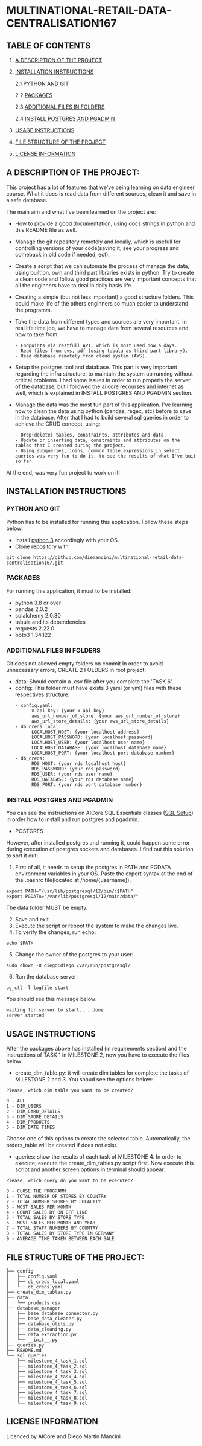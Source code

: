 # MULTINATIONAL-RETAIL-DATA-CENTRALISATION167

## TABLE OF CONTENTS

1. [A DESCRIPTION OF THE PROJECT](#description)

2. [INSTALLATION INSTRUCTIONS](#install)

   2.1 [PYTHON AND GIT](#python_git)

   2.2 [PACKAGES](#packages)

   2.3 [ADDITIONAL FILES IN FOLDERS](#add_files_folders)

   2.4 [INSTALL POSTGRES AND PGADMIN](#packages)

3. [USAGE INSTRUCTIONS](#instructions)

4. [FILE STRUCTURE OF THE PROJECT](#structure)

5. [LICENSE INFORMATION](#license)

## <a id="description">A DESCRIPTION OF THE PROJECT:</a>

This project has a lot of features that we've being learning on data engineer course. What it does is read data from different sources,
clean it and save in a safe database.

The main aim and what I've been learned on the project are:

- How to provide a good documentation, using docs strings in python and this README file as well.
- Manage the git repository remotely and locally, which is usefull for controlling versions of your code(saving it, see your progress and comeback in old code if needed, ect).
- Create a script that we can automate the process of manage the data, using built'on, own and third part libraries exists in python. Try to create a clean code and follow good practices are very important concepts that all the enginners have to deal in daily basis life.
- Creating a simple (but not less important) a good structure folders. This could make life of the others enginners so much easier to understand the programm.
- Take the data from different types and sources are very important. In real life time job, we have to manage data from several resources and how to take from:

      - Endpoints via restfull API, which is most used now a days.
      - Read files from cvs, pdf (using tabula as third part library).
      - Read database remotely from cloud system (AWS).

- Setup the postgres tool and database. This part is very important regarding the infra structure, to maintain the system up running without critical problems. I had some issues in order to run properly the server of the database, but I followed the ai core recourses and internet as well, which is explained in INSTALL POSTGRES AND PGADMIN section.
- Manage the data was the most fun part of this application. I've learning how to clean the data using python (pandas, regex, etc) before to save in the database. After that I had to build several sql queries in order to achieve the CRUD concept, using:

      - Drop(delete) tables, constraints, attributes and data.
      - Update or inserting data, constraints and attributes on the tables that I created during the project.
      - Using subqueries, joins, common table expressions in select queries was very fun to do it, to see the results of what I've buit so far.

At the end, was very fun project to work on it!

## <a id="install">INSTALLATION INSTRUCTIONS</a>

### <a id="python_git">PYTHON AND GIT</a>

Python has to be installed for running this application. Follow these steps below:

- Install [python 3](https://www.python.org/downloads/) accordingly with your OS.
- Clone repository with

```
git clone https://github.com/diemancini/multinational-retail-data-centralisation167.git
```

### <a id="packages">PACKAGES</a>

For running this application, it must to be installed:

- python 3.8 or over
- pandas 2.0.2
- sqlalchemy 2.0.30
- tabula and its dependencies
- requests 2.22.0
- boto3 1.34.122

### <a id="add_files_folders">ADDITIONAL FILES IN FOLDERS</a>

Git does not allowed empty folders on commit In order to avoid unnecessary errors, CREATE 2 FOLDERS in root project:

- data: Should contain a .csv file after you complete the 'TASK 6'.
- config: This folder must have exists 3 yaml (or yml) files with these respectives structure:
  ```
  - config.yaml:
        x-api-key: {your x-api-key}
        aws_url_number_of_store: {your aws_url_number_of_store}
        aws_url_store_details: {your aws_url_store_details}
  - db_creds_local:
        LOCALHOST_HOST: {your localhost address}
        LOCALHOST_PASSWORD: {your localhost password}
        LOCALHOST_USER: {your localhost user name}
        LOCALHOST_DATABASE: {your localhost database name}
        LOCALHOST_PORT: {your localhost port database number}
  - db_creds:
        RDS_HOST: {your rds localhost host}
        RDS_PASSWORD: {your rds password}
        RDS_USER: {your rds user name}
        RDS_DATABASE: {your rds database name}
        RDS_PORT: {your rds port database number}
  ```

### <a id="install_pg_pg_admin">INSTALL POSTGRES AND PGADMIN</a>

You can see the instructions on AICore SQL Essentials classes ([SQL Setup](https://colab.research.google.com/github/AI-Core/Content-Public/blob/main/Content/units/Data-Handling/3.%20SQL/1.%20SQL%20Setup/Notebook.ipynb#scrollTo=-SH39buV5zsJ)) in order how to install and run postgres and pgadmin.

- POSTGRES

However, after installed postgres and running it, could happen some error during execution of postgres sockets and databases.
I find out this solution to sort it out:

1. First of all, it needs to setup the postgres in PATH and PGDATA environment variables in your OS.
   Paste the export syntax at the end of the .bashrc file(located at /home/{username}).

```
export PATH="/usr/lib/postgresql/12/bin/:$PATH"
export PGDATA="/var/lib/postgresql/12/main/data/"
```

The data folder MUST be empty.

2. Save and exit.
3. Execute the script or reboot the system to make the changes live.
4. To verify the changes, run echo:

```
echo $PATH
```

5. Change the owner of the postgres to your user:

```
sudo chown -R diego:diego /var/run/postgresql/
```

6. Run the database server:

```
pg_ctl -l logfile start
```

You should see this message below:

```
waiting for server to start.... done
server started
```

## <a id="instructions">USAGE INSTRUCTIONS</a>

After the packages above has installed (in requirements section) and the instructions of TASK 1 in MILESTONE 2, now you have to execute the files below:

- create_dim_table.py: it will create dim tables for complete the tasks of MILESTONE 2 and 3. You shoud see the options below:

```
Please, which dim table you want to be created?

0 - ALL
1 - DIM_USERS
2 - DIM_CARD_DETAILS
3 - DIM_STORE_DETAILS
4 - DIM_PRODUCTS
5 - DIM_DATE_TIMES
```

Choose one of this options to create the selected table. Automatically, the orders_table will be created if does not exist.

- queries: show the results of each task of MILESTONE 4.
  In order to execute, execute the create_dim_tables.py script first.
  Now execute this script and another screen options in terminal should appear:

```
Please, which query do you want to be executed?

0 - CLOSE THE PROGRAMM
1 - TOTAL NUMBER OF STORES BY COUNTRY
2 - TOTAL NUMBER STORES BY LOCALITY
3 - MOST SALES PER MONTH
4 - COUNT SALES BY ON OFF LINE
5 - TOTAL SALES BY STORE TYPE
6 - MOST SALES PER MONTH AND YEAR
7 - TOTAL STAFF NUMBERS BY COUNTRY
8 - TOTAL SALES BY STORE TYPE IN GERMANY
9 - AVERAGE TIME TAKEN BETWEEN EACH SALE
```

## <a id="structure">FILE STRUCTURE OF THE PROJECT:</a>

```
├── config
│   ├── config.yaml
│   ├── db_creds_local.yaml
│   └── db_creds.yaml
├── create_dim_tables.py
├── data
│   └── products.csv
├── database_manager
│   ├── base_database_connector.py
│   ├── base_data_cleaner.py
│   ├── database_utils.py
│   ├── data_cleaning.py
│   ├── data_extraction.py
│   └── __init__.py
├── queries.py
├── README.md
└── sql_queries
    ├── milestone_4_task_1.sql
    ├── milestone_4_task_2.sql
    ├── milestone_4_task_3.sql
    ├── milestone_4_task_4.sql
    ├── milestone_4_task_5.sql
    ├── milestone_4_task_6.sql
    ├── milestone_4_task_7.sql
    ├── milestone_4_task_8.sql
    └── milestone_4_task_9.sql
```

## <a id="license">LICENSE INFORMATION</a>

Licenced by AICore and Diego Martin Mancini
